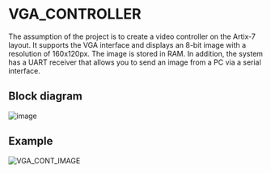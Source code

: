 # VGA_CONTROLLER
The assumption of the project is to create a video controller on the Artix-7 layout. It supports the VGA interface and displays an 8-bit image with a resolution of 160x120px. The image is stored in RAM. In addition, the system has a UART receiver that allows you to send an image from a PC via a serial interface. 


## Block diagram
![image](https://user-images.githubusercontent.com/38226349/157456257-7bd34bd1-a784-4910-991f-80d7880eef26.png)

## Example
![VGA_CONT_IMAGE](https://user-images.githubusercontent.com/38226349/157451165-e66bc0a8-d8b0-427b-9412-6c9cf8e5c447.jpg)
